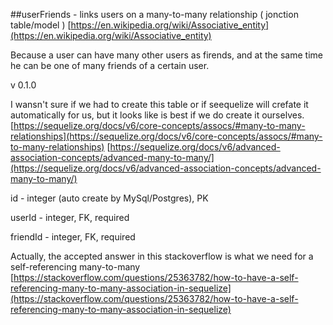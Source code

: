 
##userFriends - links users on a many-to-many relationship ( jonction table/model )
[https://en.wikipedia.org/wiki/Associative_entity](https://en.wikipedia.org/wiki/Associative_entity)

Because a user can have many other users as firends, and at the same time he can be one of many friends of a certain user.

v 0.1.0

I wansn't sure if we had to create this table or if seequelize will crefate it automatically for us, but it looks like is best if we do create it ourselves. 
[https://sequelize.org/docs/v6/core-concepts/assocs/#many-to-many-relationships](https://sequelize.org/docs/v6/core-concepts/assocs/#many-to-many-relationships)
[https://sequelize.org/docs/v6/advanced-association-concepts/advanced-many-to-many/](https://sequelize.org/docs/v6/advanced-association-concepts/advanced-many-to-many/)

id - integer (auto create by MySql/Postgres), PK

userId - integer, FK, required

friendId - integer, FK, required
    
Actually, the accepted answer in this stackoverflow is what we need for a self-referencing many-to-many
[https://stackoverflow.com/questions/25363782/how-to-have-a-self-referencing-many-to-many-association-in-sequelize](https://stackoverflow.com/questions/25363782/how-to-have-a-self-referencing-many-to-many-association-in-sequelize)